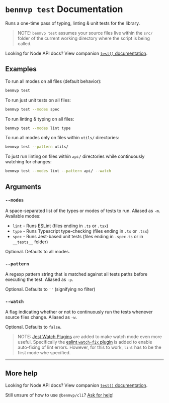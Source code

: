 # `benmvp test` Documentation

Runs a one-time pass of typing, linting & unit tests for the library.

> NOTE: `benmvp test` assumes your source files live within the `src/` folder of the current working directory where the script is being called.

Looking for Node API docs? View companion [`test()` documentation](../api/test.md).

## Examples

To run all modes on all files (default behavior):

```sh
benmvp test
```

To run just unit tests on all files:

```sh
benmvp test --modes spec
```

To run linting & typing on all files:

```sh
benmvp test --modes lint type
```

To run all modes only on files within `utils/` directories:

```sh
benmvp test --pattern utils/
```

To just run linting on files within `api/` directories while continuously watching for changes:

```sh
benmvp test --modes lint --pattern api/ --watch
```

## Arguments

### `--modes`

A space-separated list of the types or modes of tests to run. Aliased as `-m`. Available modes:

- `lint` - Runs ESLint (files ending in `.ts` or `.tsx`)
- `type` - Runs Typescript type-checking (files ending in `.ts` or `.tsx`)
- `spec` - Runs Jest-based unit tests (files ending in `.spec.ts` or in `__tests__` folder)

Optional. Defaults to all modes.

### `--pattern`

A regexp pattern string that is matched against all tests paths before executing the test. Aliased as `-p`.

Optional. Defaults to `''` (signifying no filter)

### `--watch`

A flag indicating whether or not to continuously run the tests whenever source files change. Aliased as `-w`.

Optional. Defaults to `false`.

> NOTE: [Jest Watch Plugins](https://jestjs.io/docs/en/watch-plugins) are added to make watch mode even more useful. Specifically the [eslint `watch-fix` plugin](https://github.com/jest-community/jest-runner-eslint#toggle---fix-in-watch-mode) is added to enable auto-fixing of lint errors. However, for this to work, `lint` has to be the first mode whe specified.

---

## More help

Looking for Node API docs? View companion [`test()` documentation](../api/test.md).

Still unsure of how to use `@benmvp/cli`? [Ask for help](https://github.com/benmvp/benmvp-cli/issues)!
